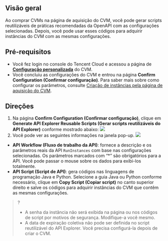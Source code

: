 ## Visão geral
Ao comprar CVMs na página de aquisição do CVM, você pode gerar scripts reutilizáveis de práticas recomendadas da OpenAPI com as configurações selecionadas. Depois, você pode usar esses códigos para adquirir instâncias do CVM com as mesmas configurações.

## Pré-requisitos
- Você fez login no console do Tencent Cloud e acessou a página de [**Configuração personalizada**](https://buy.cloud.tencent.com/cvm?tab=custom) do CVM.
- Você concluiu as configurações do CVM e entrou na página **Confirm Configuration (Confirmar configuração)**. Para saber mais sobre como configurar os parâmetros, consulte [Criação de instâncias pela página de aquisição do CVM](https://intl.cloud.tencent.com/document/product/213/4855).

## Direções
1. Na página **Confirm Configuration (Confirmar configuração)**, clique em **Generate API Explorer Reusable Scripts (Gerar scripts reutilizáveis do API Explorer)** conforme mostrado abaixo:
![](https://main.qcloudimg.com/raw/7c095b6809c8815b15d4fe2c45b89305.png)
2. Você pode ver as seguintes informações na janela pop-up.
![](https://main.qcloudimg.com/raw/5fba656be4ee0977245a7778f6a4c910.png)
 - **API Workflow (Fluxo de trabalho da API)**: fornece a descrição e os parâmetros reais da API `RunInstances` com base nas configurações selecionadas. Os parâmetros marcados com “*” são obrigatórios para a API. Você pode passar o mouse sobre os dados para exibi-los totalmente.
 - **API Script (Script de API)**: gera códigos nas linguagens de programação Java e Python. Selecione a guia Java ou Python conforme necessário, clique em **Copy Script (Copiar script)** no canto superior direito e salve os códigos para adquirir instâncias do CVM que contêm as mesmas configurações.
>?
>- A senha da instância não será exibida na página ou nos códigos de script por motivos de segurança. Modifique-a você mesmo. 
>- A data de expiração coletiva não pode ser definida no script reutilizável do API Explorer. Você precisa configurá-la depois de criar o CVM.
